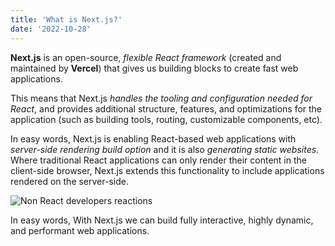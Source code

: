 ```yaml
---
title: 'What is Next.js?'
date: '2022-10-28'
---
```


**Next.js** is an open-source, *flexible React framework* (created and maintained by **Vercel**) that gives us building blocks to create fast web applications.

This means that Next.js *handles the tooling and configuration needed for React*, and provides additional structure, features, and optimizations for the application (such as building tools, routing, customizable components, etc).

In easy words, Next.js is enabling React-based web applications with *server-side rendering build option* and it is also *generating static websites*. Where traditional React applications can only render their content in the client-side browser, Next.js extends this functionality to include applications rendered on the server-side.

![Non React developers reactions](/images/non-react-devs-reactions-to-next.jpg "Non React developers reactions")

In easy words, With Next.js we can build fully interactive, highly dynamic, and performant web applications.
